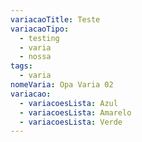 ```yaml
---
variacaoTitle: Teste
variacaoTipo:
  - testing
  - varia
  - nossa
tags:
  - varia
nomeVaria: Opa Varia 02
variacao:
  - variacoesLista: Azul
  - variacoesLista: Amarelo
  - variacoesLista: Verde
---
```

